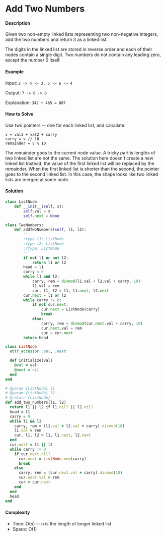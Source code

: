 # Add Two Numbers

#### Description

Given two non-empty linked lists representing two non-negative integers,
add the two numbers and return it as a linked list.

The digits in the linked list are stored in reverse order and each of
their nodes contain a single digit.
Two numbers do not contain any leading zero, except the number 0 itself.

#### Example
Input: `2 -> 4 -> 3, 5 -> 6 -> 4`

Output: `7 -> 0 -> 8`

Explanation: `342 + 465 = 807`

#### How to Solve

Use two pointers -- one for each linked list, and calculate:

```
v = val1 + val2 + carry
carry = v // 10
remainder = v % 10
```

The remainder goes to the current node value.
A tricky part is lengths of two linked list are not the same.
The solution here doesn't create a new linked list
Instead, the value of the first linked list will be replaced by the remainder.
When the first linked list is shorter than the second, the pointer
goes to the second linked list. In this case, the shape looks like two linked lists are merged at some node.

#### Solution

```python
class ListNode:
    def __init__(self, x):
        self.val = x
        self.next = None

class TwoNumbers:
    def addTwoNumbers(self, l1, l2):
        '''
        :type l1: ListNode
        :type l2: ListNode
        :rtype: ListNode
        '''
        if not l1 or not l2:
            return l1 or l2
        head = l1
        carry = 0
        while l1 and l2:
            carry, rem = divmod(l1.val + l2.val + carry, 10)
            l1.val = rem
            cur, l1, l2 = l1, l1.next, l2.next
        cur.next = l1 or l2
        while carry != 0:
            if not cur.next:
                cur.next = ListNode(carry)
                break
            else:
                carry, rem = divmod(cur.next.val + carry, 10)
                cur.next.val = rem
                cur = cur.next
        return head
```

```ruby
class ListNode
  attr_accessor :val, :next

  def initialize(val)
    @val = val
    @next = nil
  end
end

# @param {ListNode} l1
# @param {ListNode} l2
# @return {ListNode}
def add_two_numbers(l1, l2)
  return l1 || l2 if l1.nil? || l2.nil?
  head = l1
  carry = 0
  while l1 && l2
    carry, rem = (l1.val + l2.val + carry).divmod(10)
    l1.val = rem
    cur, l1, l2 = l1, l1.next, l2.next
  end
  cur.next = l1 || l2
  while carry != 0
    if cur.next.nil?
      cur.next = ListNode.new(carry)
      break
    else
      carry, rem = (cur.next.val + carry).divmod(10)
      cur.next.val = rem
      cur = cur.next
    end
  end
  head
end
```

#### Complexity
- Time: O(n) -- n is the length of longer linked list
- Space: O(1)
